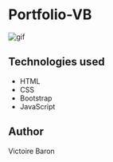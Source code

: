 # Portfolio-VB

![gif](assets/images/gif.gif)

## Technologies used
* HTML
* CSS
* Bootstrap
* JavaScript

## Author
Victoire Baron 